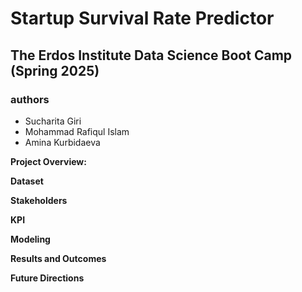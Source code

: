 # Startup Survival Rate Predictor 
## The Erdos Institute Data Science Boot Camp (Spring 2025)
### authors
  - Sucharita Giri  
  - Mohammad Rafiqul Islam  
  - Amina Kurbidaeva


**Project Overview:**  


**Dataset**  

**Stakeholders**  

**KPI** 

**Modeling**  

**Results and Outcomes**  

**Future Directions**  